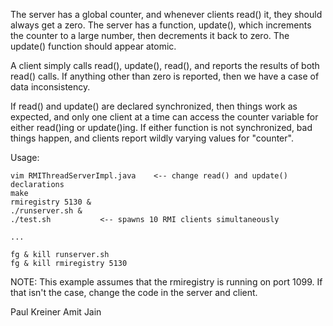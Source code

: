 

The server has a global counter, and whenever clients read() it, they should
always get a zero.  The server has a function, update(), which increments the
counter to a large number, then decrements it back to zero.  The update()
function should appear atomic.

A client simply calls read(), update(), read(), and reports the results of
both read() calls.  If anything other than zero is reported, then we have a
case of data inconsistency.

If read() and update() are declared synchronized, then things work as
expected, and only one client at a time can access the counter variable for
either read()ing or update()ing.  If either function is not synchronized, bad
things happen, and clients report wildly varying values for "counter".


Usage:

```
vim RMIThreadServerImpl.java	<-- change read() and update() declarations
make
rmiregistry 5130 &
./runserver.sh &
./test.sh			<-- spawns 10 RMI clients simultaneously

...

fg & kill runserver.sh
fg & kill rmiregistry 5130
```


NOTE: This example assumes that the rmiregistry is running on port 1099. If that isn't the case,
change the code in the server and client.

Paul Kreiner
Amit Jain
